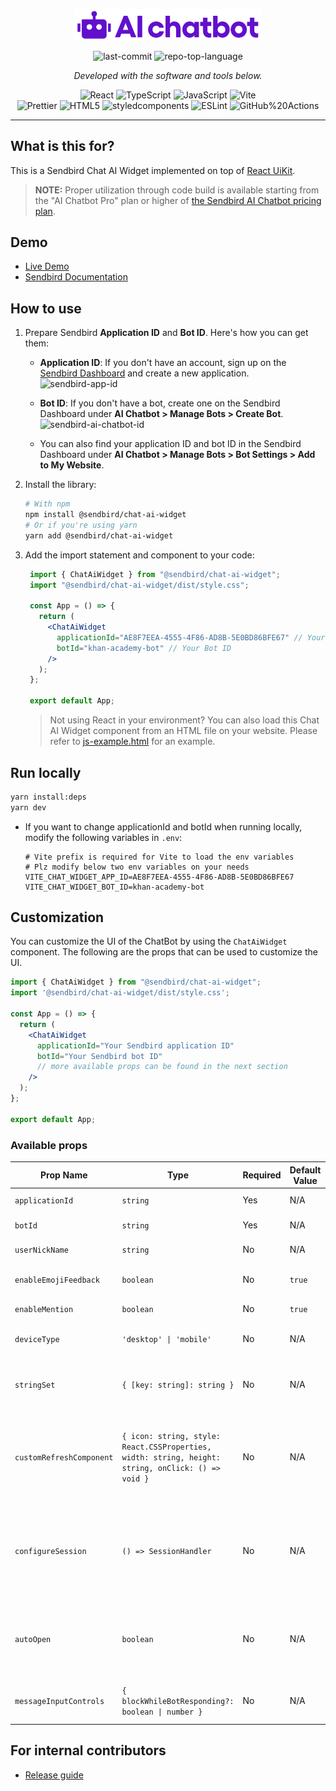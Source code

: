 <p align="center">
  <img src="./screenshot/logo.png" width="300px" >
</p>

<p align="center">
	<img src="https://img.shields.io/github/last-commit/sendbird/chat-ai-widget?style=flat&logo=git&logoColor=white&color=0080ff" alt="last-commit">
	<img src="https://img.shields.io/github/languages/top/sendbird/chat-ai-widget?style=flat&color=0080ff" alt="repo-top-language">
</p>
<p align="center">
		<em>Developed with the software and tools below.</em>
</p>
<p align="center">
  <img src="https://img.shields.io/badge/React-61DAFB.svg?style=flat&logo=React&logoColor=black" alt="React">
	<img src="https://img.shields.io/badge/TypeScript-3178C6.svg?style=flat&logo=TypeScript&logoColor=white" alt="TypeScript">
	<img src="https://img.shields.io/badge/JavaScript-F7DF1E.svg?style=flat&logo=JavaScript&logoColor=black" alt="JavaScript">
  <img src="https://img.shields.io/badge/Vite-646CFF.svg?style=flat&logo=Vite&logoColor=white" alt="Vite">
	<br>
	<img src="https://img.shields.io/badge/Prettier-F7B93E.svg?style=flat&logo=Prettier&logoColor=black" alt="Prettier">
	<img src="https://img.shields.io/badge/HTML5-E34F26.svg?style=flat&logo=HTML5&logoColor=white" alt="HTML5">
	<img src="https://img.shields.io/badge/styledcomponents-DB7093.svg?style=flat&logo=styled-components&logoColor=white" alt="styledcomponents">
	<img src="https://img.shields.io/badge/ESLint-4B32C3.svg?style=flat&logo=ESLint&logoColor=white" alt="ESLint">
	<img src="https://img.shields.io/badge/GitHub%20Actions-2088FF.svg?style=flat&logo=GitHub-Actions&logoColor=white" alt="GitHub%20Actions">
</p>
<hr>

## What is this for?
This is a Sendbird Chat AI Widget implemented on top of [React UiKit](https://github.com/sendbird/sendbird-uikit-react).

> **NOTE:** Proper utilization through code build is available starting from the "AI Chatbot Pro" plan or higher of [the Sendbird AI Chatbot pricing plan](https://sendbird.com/pricing).


## Demo
- [Live Demo](https://sendbird.github.io/chat-ai-widget/)
- [Sendbird Documentation](https://sendbird.com/docs)

## How to use
1. Prepare Sendbird **Application ID** and **Bot ID**. Here's how you can get them:
   - **Application ID**: If you don't have an account, sign up on the [Sendbird Dashboard](https://dashboard.sendbird.com/) and create a new application.
     <img src="https://static.sendbird.com/docs/sendbird-app-id@2x.png" alt="sendbird-app-id">

   - **Bot ID**: If you don't have a bot, create one on the Sendbird Dashboard under **AI Chatbot > Manage Bots > Create Bot**.
     <img src="https://static.sendbird.com/docs/sendbird-ai-chatbot-id@2x.png" alt="sendbird-ai-chatbot-id">

   - You can also find your application ID and bot ID in the Sendbird Dashboard under **AI Chatbot > Manage Bots > Bot Settings > Add to My Website**.

2. Install the library:
   ```bash
   # With npm
   npm install @sendbird/chat-ai-widget
   # Or if you're using yarn
   yarn add @sendbird/chat-ai-widget
   ```

3. Add the import statement and <ChatAiWidget /> component to your code:

   ```jsx
    import { ChatAiWidget } from "@sendbird/chat-ai-widget";
    import "@sendbird/chat-ai-widget/dist/style.css";

    const App = () => {
      return (
        <ChatAiWidget
          applicationId="AE8F7EEA-4555-4F86-AD8B-5E0BD86BFE67" // Your Sendbird Application ID
          botId="khan-academy-bot" // Your Bot ID
        />
      );
    };

    export default App;
    ```
    > Not using React in your environment? You can also load this Chat AI Widget component from an HTML file on your website. Please refer to [js-example.html](./js-example.html) for an example.
  


## Run locally

```bash
yarn install:deps
yarn dev
```

 - If you want to change applicationId and botId when running locally, modify the following variables in `.env`:
   ```
   # Vite prefix is required for Vite to load the env variables
   # Plz modify below two env variables on your needs
   VITE_CHAT_WIDGET_APP_ID=AE8F7EEA-4555-4F86-AD8B-5E0BD86BFE67
   VITE_CHAT_WIDGET_BOT_ID=khan-academy-bot
   ```

## Customization
You can customize the UI of the ChatBot by using the `ChatAiWidget` component. The following are the props that can be used to customize the UI.

```jsx
import { ChatAiWidget } from "@sendbird/chat-ai-widget";
import '@sendbird/chat-ai-widget/dist/style.css';

const App = () => {
  return (
    <ChatAiWidget
      applicationId="Your Sendbird application ID"
      botId="Your Sendbird bot ID"
      // more available props can be found in the next section
    />
  );
};

export default App;
```

### Available props
| Prop Name               | Type                                                                                              | Required | Default Value | Description                                                                                                                                               |
|-------------------------|---------------------------------------------------------------------------------------------------|---------|---------------|-----------------------------------------------------------------------------------------------------------------------------------------------------------|
| `applicationId`         | `string`                                                                                          | Yes     | N/A           | Your Sendbird application ID                                                                                                                              |
| `botId`                 | `string`                                                                                          | Yes     | N/A           | Your Sendbird bot ID                                                                                                                                      |                                                                                       |
| `userNickName`          | `string`                                                                                          | No      | N/A           | The nickname of the user                                                                                                                                  |                                                                   |
| `enableEmojiFeedback`   | `boolean`                                                                                         | No      | `true`        | Enables emoji feedback functionality.                                                                                                                     |
| `enableMention`         | `boolean`                                                                                         | No      | `true`        | Enables mention functionality.                                                                                                                            |
| `deviceType`      | `'desktop' \| 'mobile'`                                                                           | No      | N/A        | Device type to be used in the widget                                                                                                                      |
| `stringSet`             | `{ [key: string]: string }`                                                                       | No      | N/A           | Customizable string set. Available string sets can be found [here](https://github.com/sendbird/sendbird-uikit-react/blob/main/src/ui/Label/stringSet.ts). |
| `customRefreshComponent` | `{ icon: string, style: React.CSSProperties, width: string, height: string, onClick: () => void }` | No      | N/A           | Customizable refresh component. You can set properties such as `icon`, `style`, `width`, `height`, and `onClick`.                                         |
| `configureSession`      | `() => SessionHandler`                                                                            | No      | N/A           | Function to configure the user session. The example usage can be found [here](./custom-session-guide.md). <br/><br/> Must be used with `userId`.          |
| `autoOpen`              | `boolean`                                                                                         | No      | N/A        | Determines whether the chatbot widget automatically opens when the browser window is opened.                                                              |
| `messageInputControls`  | `{ blockWhileBotResponding?: boolean \| number }`                                                 | No      | N/A        | Allows to control enabled/disabled state of the message input.                                                                                            |

## For internal contributors
- [Release guide](./release-guide.md)
